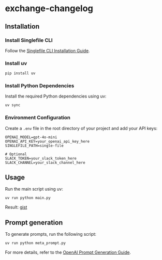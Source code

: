 # exchange-changelog

## Installation

### Install Singlefile CLI

Follow the [Singlefile CLI Installation Guide](https://github.com/gildas-lormeau/single-file-cli?tab=readme-ov-file#installation).

### Install uv

```sh
pip install uv
```

### Install Python Dependencies

Install the required Python dependencies using uv:

```sh
uv sync
```

### Environment Configuration

Create a `.env` file in the root directory of your project and add your API keys:

```env
OPENAI_MODEL=gpt-4o-mini
OPENAI_API_KEY=your_openai_api_key_here
SINGLEFILE_PATH=single-file

# Optional
SLACK_TOKEN=your_slack_token_here
SLACK_CHANNEL=your_slack_channel_here
```

## Usage

Run the main script using uv:

```sh
uv run python main.py
```

Result: [gist](https://gist.github.com/narumiruna/707786b350fc17197a35ee9ae3d0456d)

## Prompt generation

To generate prompts, run the following script:

```sh
uv run python meta_prompt.py
```

For more details, refer to the [OpenAI Prompt Generation Guide](https://platform.openai.com/docs/guides/prompt-generation).
